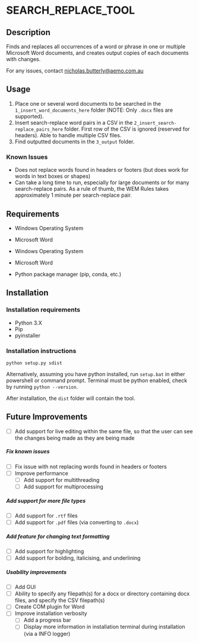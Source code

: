 # SEARCH_REPLACE_TOOL

## Description

Finds and replaces all occurrences of a word or phrase in one or multiple Microsoft Word documents, and creates output copies of each documents with changes.

For any issues, contact nicholas.butterly@aemo.com.au

## Usage

1. Place one or several word documents to be searched in the `1_insert_word_documents_here` folder (NOTE: Only `.docx` files are supported).
2. Insert search-replace word pairs in a CSV in the `2_insert_search-replace_pairs_here` folder. First row of the CSV is ignored (reserved for headers). Able to handle multiple CSV files.
3. Find outputted documents in the `3_output` folder.

### Known Issues

- Does not replace words found in headers or footers (but does work for words in text boxes or shapes)
- Can take a long time to run, especially for large documents or for many search-replace pairs. As a rule of thumb, the WEM Rules takes approximately 1 minute per search-replace pair.

## Requirements

- Windows Operating System
- Microsoft Word

- Windows Operating System
- Microsoft Word
- Python package manager (pip, conda, etc.)

## Installation

### Installation requirements

- Python 3.X
- Pip
- pyinstaller

### Installation instructions

```
python setup.py sdist
```

Alternatively, assuming you have python installed, run `setup.bat` in either powershell or command prompt. Terminal must be python enabled, check by running `python --version`.

After installation, the `dist` folder will contain the tool.

## Future Improvements

- [ ] Add support for live editing within the same file, so that the user can see the changes being made as they are being made

##### Fix known issues

- [ ] Fix issue with not replacing words found in headers or footers
- [ ] Improve performance
  - [ ] Add support for multithreading
  - [ ] Add support for multiprocessing

##### Add support for more file types

- [ ] Add support for `.rtf` files
- [ ] Add support for `.pdf` files (via converting to `.docx`)

##### Add feature for changing text formatting

- [ ] Add support for highlighting
- [ ] Add support for bolding, italicising, and underlining

##### Usability improvements

- [ ] Add GUI
- [ ] Ability to specify any filepath(s) for a docx or directory containing docx files, and specify the CSV filepath(s)
- [ ] Create COM plugin for Word
- [ ] Improve installation verbosity
  - [ ] Add a progress bar
  - [ ] Display more information in installation terminal during installation (via a INFO logger)
